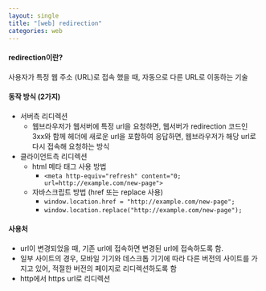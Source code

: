 ```yaml
---
layout: single
title: "[web] redirection"
categories: web
---
```


#### redirection이란?

사용자가 특정 웹 주소 (URL)로 접속 했을 때, 자동으로 다른 URL로 이동하는 기술

#### 동작 방식 (2가지)

- 서버측 리디렉션
  - 웹브라우저가 웹서버에 특정 url을 요청하면, 웹서버가 redirection 코드인 3xx와 함께 헤더에 새로운 url을 포함하여 응답하면, 웹브라우저가 해당 url로 다시 접속해 요청하는 방식
- 클라이언트측 리디렉션
  - html 메타 태그 사용 방법
    - `<meta http-equiv="refresh" content="0; url=http://example.com/new-page">`
  - 자바스크립트 방법 (href 또는 replace 사용)
    - `window.location.href = "http://example.com/new-page";`
    - `window.location.replace("http://example.com/new-page");`

#### 사용처

- url이 변경되었을 때, 기존 url에 접속하면 변경된 url에 접속하도록 함.
- 일부 사이트의 경우, 모바일 기기와 데스크톱 기기에 따라 다른 버전의 사이트를 가지고 있어, 적절한 버전의 페이지로 리디렉션하도록 함
- http에서 https url로 리디렉션
